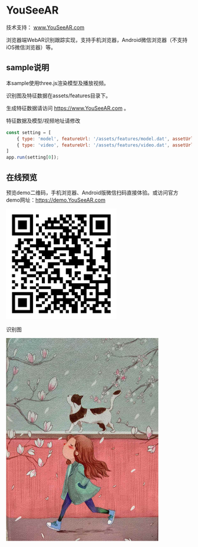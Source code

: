 # YouSeeAR 

技术支持： www.YouSeeAR.com

浏览器端WebAR识别跟踪实现，支持手机浏览器，Android微信浏览器（不支持iOS微信浏览器）等。

## sample说明

本sample使用three.js渲染模型及播放视频。

识别图及特征数据在assets/features目录下。

生成特征数据请访问 https://www.YouSeeAR.com 。

特征数据及模型/视频地址请修改
```javascript
const setting = [
    { type: 'model', featureUrl: '/assets/features/model.dat', assetUrl: '/assets/models/dancing-girl.glb', scale: 100, rotationX: Math.PI / 2 },
    { type: 'video', featureUrl: '/assets/features/video.dat', assetUrl: '/assets/videos/1.mp4', scale: 400 },
]
app.run(setting[0]);

```

## 在线预览

预览demo二维码，手机浏览器、Android版微信扫码直接体验。或访问官方demo网址：https://demo.YouSeeAR.com

<img src="demo.png" height="300px" alt="在线预览"  title="在线预览">


识别图

<img src="assets/features/model.jpg" height="550px" alt="识别图"  title="识别图">
